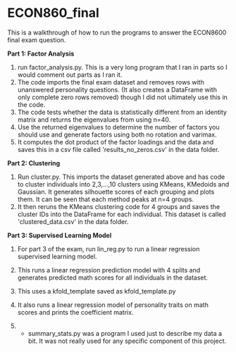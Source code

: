 # ECON860_final

This is a walkthrough of how to run the programs to answer the ECON8600 final exam question. 

**Part 1: Factor Analysis**
1. run factor_analysis.py. This is a very long program that I ran in parts so I would comment out parts as I ran it.
2. The code imports the final exam dataset and removes rows with unanswered personality questions. (It also creates a DataFrame with only complete zero rows removed) though I did not ultimately use this in the code.
3. The code tests whether the data is statistically different from an identity matrix and returns the eigenvalues from using n=40.
4. Use the returned eigenvalues to determine the number of factors you should use and generate factors using both no rotation and varimax.
5. It computes the dot product of the factor loadings and the data and saves this in a csv file called 'results_no_zeros.csv' in the data folder.

**Part 2: Clustering**
1. Run cluster.py. This imports the dataset generated above and has code to cluster individuals into 2,3,...,10 clusters using KMeans, KMedoids and Gaussian. It generates silhouette scores of each grouping and plots them. It can be seen that each method peaks at n=4 groups.
2. It then reruns the KMeans clustering code for 4 groups and saves the cluster IDs into the DataFrame for each individual. This dataset is called 'clustered_data.csv' in the data folder.

**Part 3: Supervised Learning Model**
1. For part 3 of the exam, run lin_reg.py to run a linear regression supervised learning model.
2. This runs a linear regression prediction model with 4 splits and generates predicted math scores for all individuals in the dataset.
3. This uses a kfold_template saved as kfold_template.py
4. It also runs a linear regression model of personality traits on math scores and prints the coefficient matrix.

5. * summary_stats.py was a program I used just to describe my data a bit. It was not really used for any specific component of this project.
